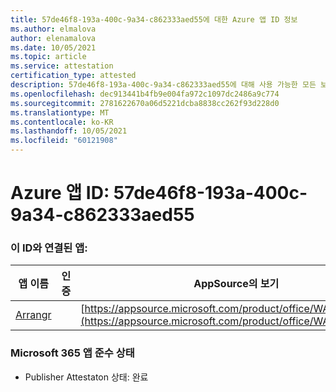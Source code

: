 ```yaml
---
title: 57de46f8-193a-400c-9a34-c862333aed55에 대한 Azure 앱 ID 정보
ms.author: elmalova
author: elenamalova
ms.date: 10/05/2021
ms.topic: article
ms.service: attestation
certification_type: attested
description: 57de46f8-193a-400c-9a34-c862333aed55에 대해 사용 가능한 모든 보안 및 규정 준수 정보입니다.
ms.openlocfilehash: dec913441b4fb9e004fa972c1097dc2486a9c774
ms.sourcegitcommit: 2781622670a06d5221dcba8838cc262f93d228d0
ms.translationtype: MT
ms.contentlocale: ko-KR
ms.lasthandoff: 10/05/2021
ms.locfileid: "60121908"
---
```

# <a name="azure-app-id-57de46f8-193a-400c-9a34-c862333aed55"></a>Azure 앱 ID: 57de46f8-193a-400c-9a34-c862333aed55


### <a name="apps-associated-with-this-id"></a>이 ID와 연결된 앱:
| **앱 이름** | **인증** | **AppSource의 보기** |
|--------------|---------------|-----------------------|
| [Arrangr](https://docs.microsoft.com/microsoft-365-app-certification/forward/WA200002975) |  | [https://appsource.microsoft.com/product/office/WA200002975](https://appsource.microsoft.com/product/office/WA200002975) |

### <a name="microsoft-365-app-compliance-status"></a>Microsoft 365 앱 준수 상태
- Publisher Attestaton 상태: 완료
